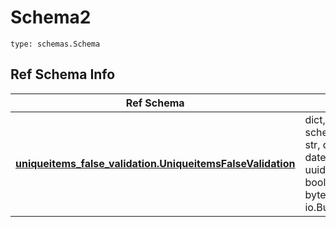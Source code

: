 # Schema2
```
type: schemas.Schema
```

## Ref Schema Info
Ref Schema | Input Type | Output Type
---------- | ---------- | -----------
[**uniqueitems_false_validation.UniqueitemsFalseValidation**](../../../../../../../components/schema/uniqueitems_false_validation.md) | dict, schemas.immutabledict, str, datetime.date, datetime.datetime, uuid.UUID, int, float, bool, None, list, tuple, bytes, io.FileIO, io.BufferedReader | schemas.immutabledict, str, float, int, bool, None, tuple, bytes, io.FileIO

